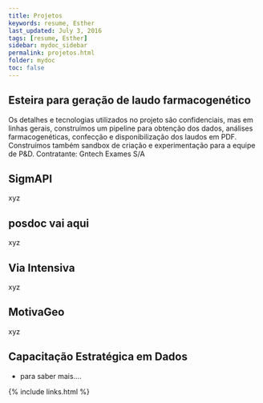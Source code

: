 ```yaml
---
title: Projetos
keywords: resume, Esther
last_updated: July 3, 2016
tags: [resume, Esther]
sidebar: mydoc_sidebar
permalink: projetos.html
folder: mydoc
toc: false
---
```


## Esteira para geração de laudo farmacogenético
Os detalhes e tecnologias utilizados no projeto são confidenciais, mas em linhas gerais, construímos um pipeline
para obtenção dos dados, análises farmacogenéticas, confecção e disponibilização dos laudos em PDF.
Construímos também sandbox de criação e experimentação para a equipe de P&D. 
Contratante: Gntech Exames S/A

## SigmAPI
  xyz


## posdoc vai aqui
   xyz

## Via Intensiva
   xyz

## MotivaGeo
   xyz

## Capacitação Estratégica em Dados
 - para saber mais....

{% include links.html %}
